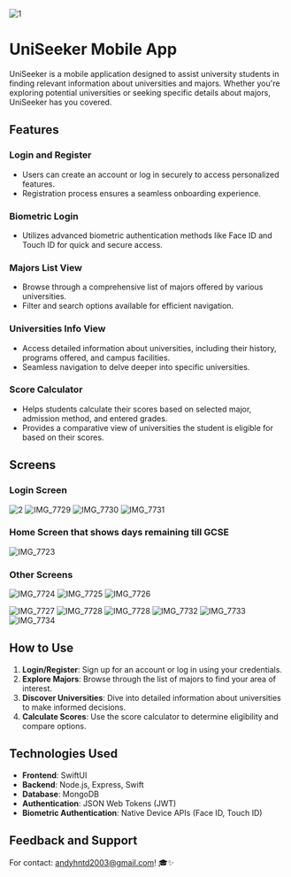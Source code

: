 ![1](https://github.com/duyhuynhnguyentuan/UniversityAdmission_Mobile/assets/124075895/b42e554b-8502-4e47-ad2c-2d683b2f71f6)
# UniSeeker Mobile App

UniSeeker is a mobile application designed to assist university students in finding relevant information about universities and majors. Whether you're exploring potential universities or seeking specific details about majors, UniSeeker has you covered.

## Features

### Login and Register
- Users can create an account or log in securely to access personalized features.
- Registration process ensures a seamless onboarding experience.

### Biometric Login
- Utilizes advanced biometric authentication methods like Face ID and Touch ID for quick and secure access.

### Majors List View
- Browse through a comprehensive list of majors offered by various universities.
- Filter and search options available for efficient navigation.

### Universities Info View
- Access detailed information about universities, including their history, programs offered, and campus facilities.
- Seamless navigation to delve deeper into specific universities.

### Score Calculator
- Helps students calculate their scores based on selected major, admission method, and entered grades.
- Provides a comparative view of universities the student is eligible for based on their scores.

## Screens

### Login Screen
![2](https://github.com/duyhuynhnguyentuan/UniversityAdmission_Mobile/assets/124075895/99c09847-3aee-4252-b5e9-5c3782941711)
![IMG_7729](https://github.com/duyhuynhnguyentuan/UniversityAdmission_Mobile/assets/124075895/43bc080d-0bdc-4d60-8df0-1d7a5cd12603)
![IMG_7730](https://github.com/duyhuynhnguyentuan/UniversityAdmission_Mobile/assets/124075895/df3c2ab8-6578-4a82-a9f0-d71a1c9f8ea7)
![IMG_7731](https://github.com/duyhuynhnguyentuan/UniversityAdmission_Mobile/assets/124075895/e25cf9ce-b109-4226-bf20-353be89d1190)

### Home Screen that shows days remaining till GCSE 
![IMG_7723](https://github.com/duyhuynhnguyentuan/UniversityAdmission_Mobile/assets/124075895/03b670cb-23d5-45fc-a3bc-6f13f4dea681)

### Other Screens
![IMG_7724](https://github.com/duyhuynhnguyentuan/UniversityAdmission_Mobile/assets/124075895/6e47a6db-d94c-47c2-9da4-e83993a2799c)
![IMG_7725](https://github.com/duyhuynhnguyentuan/UniversityAdmission_Mobile/assets/124075895/6cf96e45-8656-444c-8779-31656dc09686)
![IMG_7726](https://github.com/duyhuynhnguyentuan/UniversityAdmission_Mobile/assets/124075895/c6d143a2-ece4-47e2-8ec2-db829cc75ed7)

![IMG_7727](https://github.com/duyhuynhnguyentuan/UniversityAdmission_Mobile/assets/124075895/f70e4a11-26f4-4a06-b906-2ca713aeb3c3)
![IMG_7728](https://github.com/duyhuynhnguyentuan/UniversityAdmission_Mobile/assets/124075895/bc818ae5-6f17-4749-944a-3d38518e9cfb)
![IMG_7728](https://github.com/duyhuynhnguyentuan/UniversityAdmission_Mobile/assets/124075895/613e9eaf-de6f-4b18-95e8-7bab99b32264)
![IMG_7732](https://github.com/duyhuynhnguyentuan/UniversityAdmission_Mobile/assets/124075895/0b2af5f1-d360-4fdf-933c-5d9b0b7ec2a9)
![IMG_7733](https://github.com/duyhuynhnguyentuan/UniversityAdmission_Mobile/assets/124075895/833f3710-a46a-49e5-bb01-0c7fdeded026)
![IMG_7734](https://github.com/duyhuynhnguyentuan/UniversityAdmission_Mobile/assets/124075895/28915a20-3b3d-4ef3-bd64-41540670f9f9)


## How to Use

1. **Login/Register**: Sign up for an account or log in using your credentials.
2. **Explore Majors**: Browse through the list of majors to find your area of interest.
3. **Discover Universities**: Dive into detailed information about universities to make informed decisions.
4. **Calculate Scores**: Use the score calculator to determine eligibility and compare options.

## Technologies Used

- **Frontend**: SwiftUI
- **Backend**: Node.js, Express, Swift
- **Database**: MongoDB
- **Authentication**: JSON Web Tokens (JWT)
- **Biometric Authentication**: Native Device APIs (Face ID, Touch ID)

## Feedback and Support


For contact: [andyhntd2003@gmail.com](mailto:andyhntd2003@gmail.com)! 🎓✨

